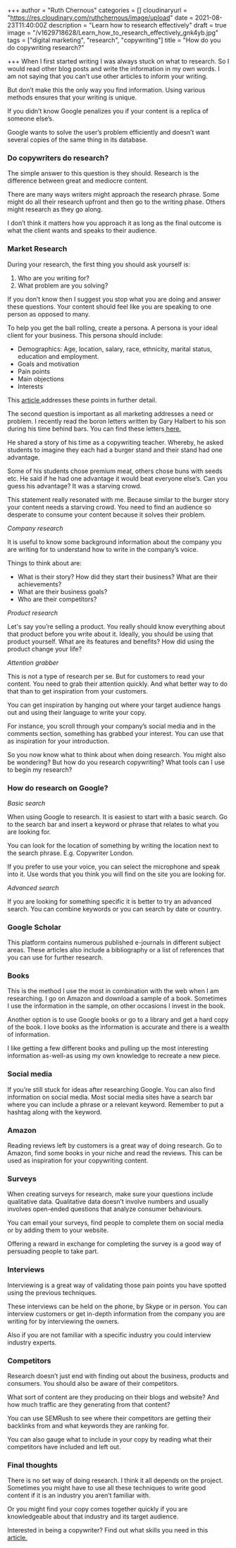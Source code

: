 +++
author = "Ruth Chernous"
categories = []
cloudinaryurl = "https://res.cloudinary.com/ruthchernous/image/upload"
date = 2021-08-23T11:40:00Z
description = "Learn how to research effectively"
draft = true
image = "/v1629718628/Learn_how_to_research_effectively_gnk4yb.jpg"
tags = ["digital marketing", "research", "copywriting"]
title = "How do you do copywriting research?"

+++
When I first started writing I was always stuck on what to research. So I would read other blog posts and write the information in my own words. I am not saying that you can’t use other articles to inform your writing.

But don’t make this the only way you find information. Using various methods ensures that your writing is unique.

If you didn’t know Google penalizes you if your content is a replica of someone else’s.

Google wants to solve the user’s problem efficiently and doesn’t want several copies of the same thing in its database.

### **Do copywriters do research?**

The simple answer to this question is they should. Research is the difference between great and mediocre content.

There are many ways writers might approach the research phrase. Some might do all their research upfront and then go to the writing phase. Others might research as they go along.

I don’t think it matters how you approach it as long as the final outcome is what the client wants and speaks to their audience.

### **Market Research**

During your research, the first thing you should ask yourself is:

1. Who are you writing for?
2. What problem are you solving?

If you don’t know then I suggest you stop what you are doing and answer these questions. Your content should feel like you are speaking to one person as opposed to many.

To help you get the ball rolling, create a persona. A persona is your ideal client for your business. This persona should include:

* Demographics: Age, location, salary, race, ethnicity, marital status, education and employment.
* Goals and motivation
* Pain points
* Main objections
* Interests

This [article ](https://www.breakthroughmarketingsecrets.com/blog/what-a-list-copywriters-care-about-when-they-do-research-for-projects/)addresses these points in further detail.

The second question is important as all marketing addresses a need or problem. I recently read the boron letters written by Gary Halbert to his son during his time behind bars. You can find these letters[ here.](https://morgancrozier.com/boron-letters/)

He shared a story of his time as a copywriting teacher. Whereby, he asked students to imagine they each had a burger stand and their stand had one advantage.

Some of his students chose premium meat, others chose buns with seeds etc. He said if he had one advantage it would beat everyone else’s. Can you guess his advantage? It was a starving crowd.

This statement really resonated with me. Because similar to the burger story your content needs a starving crowd. You need to find an audience so desperate to consume your content because it solves their problem.

_Company research_

It is useful to know some background information about the company you are writing for to understand how to write in the company’s voice.

Things to think about are:

* What is their story? How did they start their business? What are their achievements?
* What are their business goals?
* Who are their competitors?

_Product research_

Let's say you’re selling a product. You really should know everything about that product before you write about it. Ideally, you should be using that product yourself. What are its features and benefits? How did using the product change your life?

_Attention grabber_

This is not a type of research per se. But for customers to read your content. You need to grab their attention quickly. And what better way to do that than to get inspiration from your customers.

You can get inspiration by hanging out where your target audience hangs out and using their language to write your copy.

For instance, you scroll through your company’s social media and in the comments section, something has grabbed your interest. You can use that as inspiration for your introduction.

So you now know what to think about when doing research. You might also be wondering? But how do you research copywriting? What tools can I use to begin my research?

### **How do research on Google?**

_Basic search_

When using Google to research. It is easiest to start with a basic search. Go to the search bar and insert a keyword or phrase that relates to what you are looking for.

You can look for the location of something by writing the location next to the search phrase. E.g. Copywriter London.

If you prefer to use your voice, you can select the microphone and speak into it. Use words that you think you will find on the site you are looking for.

_Advanced search_

If you are looking for something specific it is better to try an advanced search. You can combine keywords or you can search by date or country.

### **Google Scholar**

This platform contains numerous published e-journals in different subject areas. These articles also include a bibliography or a list of references that you can use for further research.

### **Books**

This is the method I use the most in combination with the web when I am researching. I go on Amazon and download a sample of a book. Sometimes I use the information in the sample, on other occasions I invest in the book.

Another option is to use Google books or go to a library and get a hard copy of the book. I love books as the information is accurate and there is a wealth of information.

I like getting a few different books and pulling up the most interesting information as-well-as using my own knowledge to recreate a new piece.

### **Social media**

If you’re still stuck for ideas after researching Google. You can also find information on social media. Most social media sites have a search bar where you can include a phrase or a relevant keyword. Remember to put a hashtag along with the keyword.

### **Amazon**

Reading reviews left by customers is a great way of doing research. Go to Amazon, find some books in your niche and read the reviews. This can be used as inspiration for your copywriting content.

### **Surveys**

When creating surveys for research, make sure your questions include qualitative data. Qualitative data doesn’t involve numbers and usually involves open-ended questions that analyze consumer behaviours.

You can email your surveys, find people to complete them on social media or by adding them to your website.

Offering a reward in exchange for completing the survey is a good way of persuading people to take part.

### **Interviews**

Interviewing is a great way of validating those pain points you have spotted using the previous techniques.

These interviews can be held on the phone, by Skype or in person. You can interview customers or get in-depth information from the company you are writing for by interviewing the owners.

Also if you are not familiar with a specific industry you could interview industry experts.

### **Competitors**

Research doesn’t just end with finding out about the business, products and consumers. You should also be aware of their competitors.

What sort of content are they producing on their blogs and website? And how much traffic are they generating from that content?

You can use SEMRush to see where their competitors are getting their backlinks from and what keywords they are ranking for.

You can also gauge what to include in your copy by reading what their competitors have included and left out.

### **Final thoughts**

There is no set way of doing research. I think it all depends on the project. Sometimes you might have to use all these techniques to write good content if it is an industry you aren’t familiar with.

Or you might find your copy comes together quickly if you are knowledgeable about that industry and its target audience.

Interested in being a copywriter? Find out what skills you need in this [article.]()